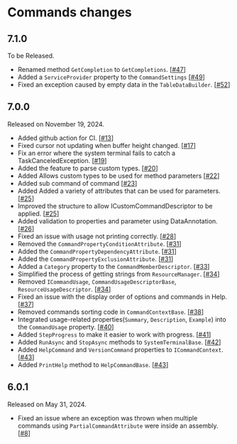 Commands changes
===================

7.1.0
-------------

To be Released.

* Renamed method `GetCompletion` to `GetCompletions`.  [[#47]]
* Added a `ServiceProvider` property to the `CommandSettings`  [[#49]]
* Fixed an exception caused by empty data in the `TableDataBuilder`.  [[#52]]

[#47]: https://github.com/s2quake/commands/pull/47
[#49]: https://github.com/s2quake/commands/pull/49
[#52]: https://github.com/s2quake/commands/pull/52



7.0.0
-------------

Released on November 19, 2024.

* Added github action for CI.  [[#13]]
* Fixed cursor not updating when buffer height changed.  [[#17]]
* Fix an error where the system terminal fails to catch a TaskCanceledException.
  [[#19]]
* Added the feature to parse custom types.  [[#20]]
* Added Allows custom types to be used for method parameters  [[#22]]
* Added sub command of command  [[#23]]
* Added Added a variety of attributes that can be used for parameters.  [[#25]]
* Improved the structure to allow ICustomCommandDescriptor to be applied.
  [[#25]]
* Added validation to properties and parameter using DataAnnotation.  [[#26]]
* Fixed an issue with usage not printing correctly.  [[#28]]
* Removed the `CommandPropertyConditionAttribute`.  [[#31]]
* Added the `CommandPropertyDependencyAttribute`.  [[#31]]
* Added the `CommandPropertyExclusionAttribute`.  [[#31]]
* Added a `Category` property to the `CommandMemberDescriptor`.  [[#33]]
* Simplified the process of getting strings from `ResourceManager`.  [[#34]]
* Removed `ICommandUsage`, `CommandUsageDescriptorBase`,
  `ResourceUsageDescriptor`.  [[#34]]
* Fixed an issue with the display order of options and commands in Help.
  [[#37]]
* Removed commands sorting code in `CommandContextBase`.  [[#38]]
* Integrated usage-related properties(`Summary`, `Description`, `Example`) into
  the `CommandUsage` property.  [[#40]]
* Added `StepProgress` to make it easier to work with progress.  [[#41]]
* Added `RunAsync` and `StopAsync` methods to `SystemTerminalBase`.  [[#42]]
* Added `HelpCommand` and `VersionCommand` properties to `ICommandContext`.
  [[#43]]
* Added `PrintHelp` method to `HelpCommandBase`.  [[#43]]

[#13]: https://github.com/s2quake/commands/pull/13
[#17]: https://github.com/s2quake/commands/pull/17
[#19]: https://github.com/s2quake/commands/pull/19
[#20]: https://github.com/s2quake/commands/pull/20
[#22]: https://github.com/s2quake/commands/pull/22
[#23]: https://github.com/s2quake/commands/pull/23
[#25]: https://github.com/s2quake/commands/pull/25
[#26]: https://github.com/s2quake/commands/pull/26
[#28]: https://github.com/s2quake/commands/pull/28
[#31]: https://github.com/s2quake/commands/pull/31
[#33]: https://github.com/s2quake/commands/pull/33
[#34]: https://github.com/s2quake/commands/pull/34
[#37]: https://github.com/s2quake/commands/pull/37
[#38]: https://github.com/s2quake/commands/pull/38
[#40]: https://github.com/s2quake/commands/pull/40
[#41]: https://github.com/s2quake/commands/pull/41
[#42]: https://github.com/s2quake/commands/pull/42
[#43]: https://github.com/s2quake/commands/pull/43


6.0.1
-------------

Released on May 31, 2024.

* Fixed an issue where an exception was thrown when multiple
  commands using `PartialCommandAttribute` were inside an assembly.  [[#8]]

[#8]: https://github.com/s2quake/commands/pull/8


